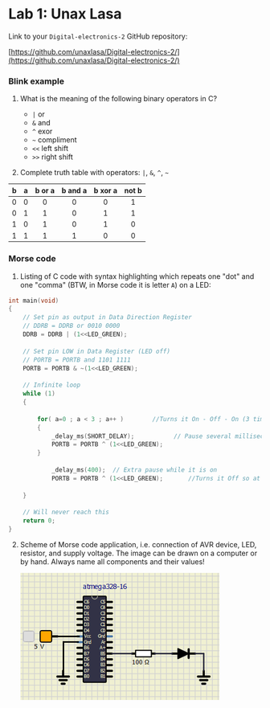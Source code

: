 # Lab 1: Unax Lasa

Link to your `Digital-electronics-2` GitHub repository:

   [https://github.com/unaxlasa/Digital-electronics-2/](https://github.com/unaxlasa/Digital-electronics-2/)

### Blink example

1. What is the meaning of the following binary operators in C?
   * `|` or
   * `&` and
   * `^` exor
   * `~` compliment
   * `<<` left shift
   * `>>` right shift

2. Complete truth table with operators: `|`, `&`, `^`, `~`

| **b** | **a** |**b or a** | **b and a** | **b xor a** | **not b** |
| :-: | :-: | :-: | :-: | :-: | :-: |
| 0 | 0 | 0 | 0 | 0 | 1 |
| 0 | 1 | 1 | 0 | 1 | 1 |
| 1 | 0 | 1 | 0 | 1 | 0 |
| 1 | 1 | 1 | 1 | 0 | 0 |


### Morse code

1. Listing of C code with syntax highlighting which repeats one "dot" and one "comma" (BTW, in Morse code it is letter `A`) on a LED:

```c
int main(void)
{
    // Set pin as output in Data Direction Register
    // DDRB = DDRB or 0010 0000
    DDRB = DDRB | (1<<LED_GREEN);

    // Set pin LOW in Data Register (LED off)
    // PORTB = PORTB and 1101 1111
    PORTB = PORTB & ~(1<<LED_GREEN);

    // Infinite loop
    while (1)
    {
    
        for( a=0 ; a < 3 ; a++ )        //Turns it On - Off - On (3 time loop)             
        {
            _delay_ms(SHORT_DELAY);           // Pause several milliseconds
            PORTB = PORTB ^ (1<<LED_GREEN);
        }   
            
            _delay_ms(400);  // Extra pause while it is on
            PORTB = PORTB ^ (1<<LED_GREEN);       //Turns it Off so at the end of the "for" is On again.

    }

    // Will never reach this
    return 0;
}
```


2. Scheme of Morse code application, i.e. connection of AVR device, LED, resistor, and supply voltage. The image can be drawn on a computer or by hand. Always name all components and their values!

   ![your figure](https://github.com/unaxlasa/Digital-electronics-2/blob/main/Lab/01/AssigmentDrawing.png)
